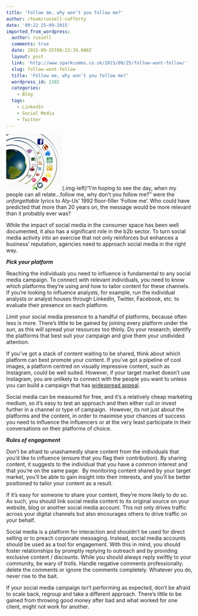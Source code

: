 ```yaml
---
title: 'Follow me, why won’t you follow me?'
author: /team/russell-cafferty
date: '09:22 25-09-2015'
imported_from_wordpress:
  author: russell
  comments: true
  date: 2015-09-25T08:22:39.000Z
  layout: post
  link: 'http://www.sparkcomms.co.uk/2015/09/25/follow-wont-follow/'
  slug: follow-wont-follow
  title: 'Follow me, why won’t you follow me?'
  wordpress_id: 2102
  categories:
    - Blog
  tags:
    - LinkedIn
    - Social Media
    - Twitter
---
```


![social media](social-media-150x150.jpg){.img-left}“I'm hoping to see the day, when my people can all relate…follow me, why don’t you follow me?” were the _unforgettable_ lyrics to Aly-Us’ 1992 floor-filler ‘Follow me’. Who could have predicted that more than 20 years on, the message would be more relevant than it probably ever was?

While the impact of social media in the consumer space has been well documented, it also has a significant role in the b2b sector. To turn social media activity into an exercise that not only reinforces but enhances a business’ reputation, agencies need to approach social media in the right way.

**_Pick your platform_**

Reaching the individuals you need to influence is fundamental to any social media campaign. To connect with relevant individuals, you need to know which platforms they’re using and how to tailor content for these channels. If you’re looking to influence analysts, for example, run the individual analysts or analyst houses through LinkedIn, Twitter, Facebook, etc. to evaluate their presence on each platform.

Limit your social media presence to a handful of platforms, because often less is more. There’s little to be gained by joining every platform under the sun, as this will spread your resources too thinly. Do your research; identify the platforms that best suit your campaign and give them your undivided attention.

If you’ve got a stack of content waiting to be shared, think about which platform can best promote your content. If you’ve got a pipeline of cool images, a platform centred on visually impressive content, such as Instagram, could be well suited. However, if your target market doesn’t use Instagram, you are unlikely to connect with the people you want to unless you can build a campaign that has [widespread appeal](http://www.sparkcomms.co.uk/2015/06/30/meme-meme-shouldnt-question/).

Social media can be measured for free, and it’s a relatively cheap marketing medium, so it’s easy to test an approach and then either cull or invest further in a channel or type of campaign.  However, its not just about the platforms and the content, in order to maximise your chances of success you need to influence the influencers or at the very least participate in their conversations on their platforms of choice.

**_Rules of engagement_**

Don’t be afraid to unashamedly share content from the individuals that you’d like to influence (ensure that you flag their contribution). By sharing content, it suggests to the individual that you have a common interest and that you’re on the same page.  By monitoring content shared by your target market, you’ll be able to gain insight into their interests, and you’ll be better positioned to tailor your content as a result.

If it’s easy for someone to share your content, they’re more likely to do so. As such, you should link social media content to its original source on your website, blog or another social media account. This not only drives traffic across your digital channels but also encourages others to drive traffic on your behalf.

Social media is a platform for interaction and shouldn’t be used for direct selling or to preach corporate messaging. Instead, social media accounts should be used as a tool for engagement. With this in mind, you should foster relationships by promptly replying to outreach and by providing exclusive content / discounts. While you should always reply swiftly to your community, be wary of trolls. Handle negative comments professionally; delete the comments or ignore the comments completely. Whatever you do, never rise to the bait.

If your social media campaign isn’t performing as expected, don’t be afraid to scale back, regroup and take a different approach. There’s little to be gained from throwing good money after bad and what worked for one client, might not work for another.
